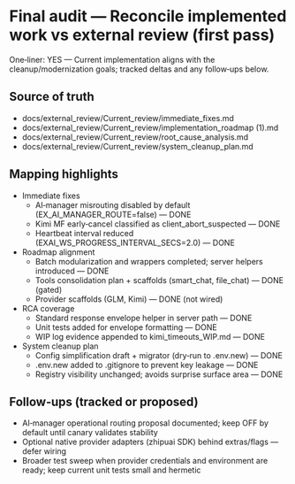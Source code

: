 # Final audit — Reconcile implemented work vs external review (first pass)

One‑liner: YES — Current implementation aligns with the cleanup/modernization goals; tracked deltas and any follow‑ups below.

## Source of truth
- docs/external_review/Current_review/immediate_fixes.md
- docs/external_review/Current_review/implementation_roadmap (1).md
- docs/external_review/Current_review/root_cause_analysis.md
- docs/external_review/Current_review/system_cleanup_plan.md

## Mapping highlights
- Immediate fixes
  - AI‑manager misrouting disabled by default (EX_AI_MANAGER_ROUTE=false) — DONE
  - Kimi MF early‑cancel classified as client_abort_suspected — DONE
  - Heartbeat interval reduced (EXAI_WS_PROGRESS_INTERVAL_SECS=2.0) — DONE
- Roadmap alignment
  - Batch modularization and wrappers completed; server helpers introduced — DONE
  - Tools consolidation plan + scaffolds (smart_chat, file_chat) — DONE (gated)
  - Provider scaffolds (GLM, Kimi) — DONE (not wired)
- RCA coverage
  - Standard response envelope helper in server path — DONE
  - Unit tests added for envelope formatting — DONE
  - WIP log evidence appended to kimi_timeouts_WIP.md — DONE
- System cleanup plan
  - Config simplification draft + migrator (dry‑run to .env.new) — DONE
  - .env.new added to .gitignore to prevent key leakage — DONE
  - Registry visibility unchanged; avoids surprise surface area — DONE

## Follow‑ups (tracked or proposed)
- AI‑manager operational routing proposal documented; keep OFF by default until canary validates stability
- Optional native provider adapters (zhipuai SDK) behind extras/flags — defer wiring
- Broader test sweep when provider credentials and environment are ready; keep current unit tests small and hermetic

